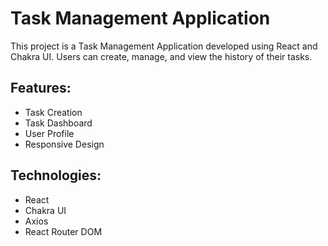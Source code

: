 # Task Management Application

This project is a Task Management Application developed using React and Chakra UI. Users can create, manage, and view the history of their tasks.

## Features:
- Task Creation
- Task Dashboard
- User Profile
- Responsive Design

## Technologies:
- React
- Chakra UI
- Axios
- React Router DOM


